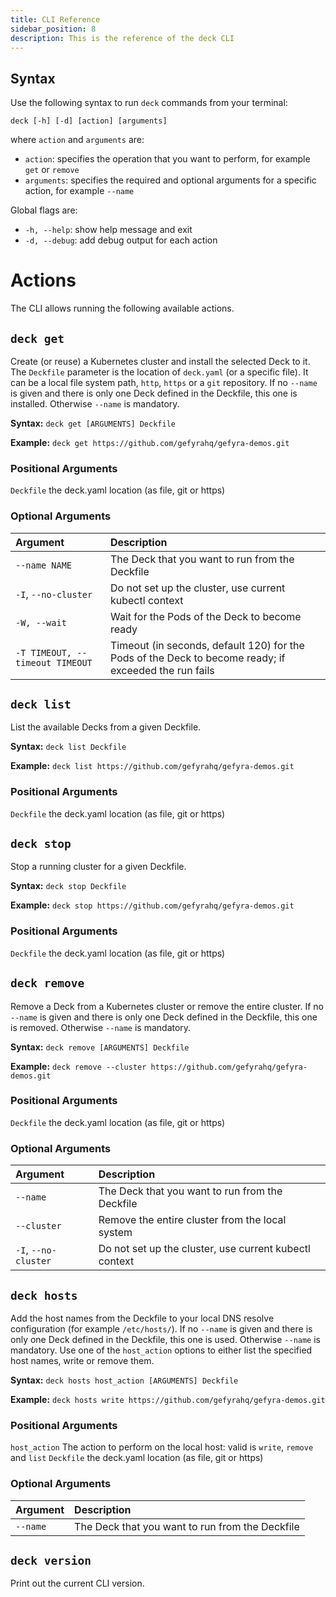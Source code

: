 ```yaml
---
title: CLI Reference
sidebar_position: 8
description: This is the reference of the deck CLI
---
```

## Syntax

Use the following syntax to run `deck` commands from your terminal:
```
deck [-h] [-d] [action] [arguments]
```
where `action` and `arguments` are:
- `action`: specifies the operation that you want to perform, for example `get` or `remove`
- `arguments`:  specifies the required and optional arguments for a specific action, for example `--name`

Global flags are:
- `-h, --help`: show help message and exit
- `-d, --debug`: add debug output for each action


# Actions
The CLI allows running the following available actions.

## `deck get`
Create (or reuse) a Kubernetes cluster and install the selected Deck to it. The `Deckfile` parameter 
is the location of `deck.yaml` (or a specific file). It can be a local file system path, `http`, `https` 
or a `git` repository. If no `--name` is given and there is only one Deck defined in the Deckfile, this one 
is installed. Otherwise `--name` is mandatory.

**Syntax:** `deck get [ARGUMENTS] Deckfile`

**Example:** `deck get https://github.com/gefyrahq/gefyra-demos.git`

### Positional Arguments
`Deckfile` the deck.yaml location (as file, git or https)

### Optional Arguments

| Argument                        | Description                                                                                           |
|:--------------------------------|:------------------------------------------------------------------------------------------------------|
| `--name NAME`                   | The Deck that you want to run from the Deckfile                                                       |
| `-I`, `--no-cluster`            | Do not set up the cluster, use current kubectl context                                                |
| `-W, --wait`                    | Wait for the Pods of the Deck to become ready                                                         |
| `-T TIMEOUT, --timeout TIMEOUT` | Timeout (in seconds, default 120) for the Pods of the Deck to become ready; if exceeded the run fails |


## `deck list`
List the available Decks from a given Deckfile.

**Syntax:** `deck list Deckfile`

**Example:** `deck list https://github.com/gefyrahq/gefyra-demos.git`

### Positional Arguments
`Deckfile` the deck.yaml location (as file, git or https)


## `deck stop`
Stop a running cluster for a given Deckfile.

**Syntax:** `deck stop Deckfile`

**Example:** `deck stop https://github.com/gefyrahq/gefyra-demos.git`

### Positional Arguments
`Deckfile` the deck.yaml location (as file, git or https)


## `deck remove`
Remove a Deck from a Kubernetes cluster or remove the entire cluster. If no `--name` is given and
there is only one Deck defined in the Deckfile, this one is removed. Otherwise `--name` is mandatory.

**Syntax:** `deck remove [ARGUMENTS] Deckfile`

**Example:** `deck remove --cluster https://github.com/gefyrahq/gefyra-demos.git`

### Positional Arguments
`Deckfile` the deck.yaml location (as file, git or https)

### Optional Arguments

| Argument           | Description                                            |
|:-------------------|:-------------------------------------------------------|
| `--name`           | The Deck that you want to run from the Deckfile        |
|`--cluster` | Remove the entire cluster from the local system        |
| `-I`, `--no-cluster` | Do not set up the cluster, use current kubectl context |

## `deck hosts`
Add the host names from the Deckfile to your local DNS resolve configuration (for example `/etc/hosts/`). 
If no `--name` is given and there is only one Deck defined in the Deckfile, this one is used. Otherwise `--name` is mandatory.
Use one of the `host_action` options to either list the specified host names, write or remove them. 

**Syntax:** `deck hosts host_action [ARGUMENTS] Deckfile`

**Example:** `deck hosts write https://github.com/gefyrahq/gefyra-demos.git`

### Positional Arguments
`host_action` The action to perform on the local host: valid is `write`, `remove`  and `list`
`Deckfile` the deck.yaml location (as file, git or https)

### Optional Arguments

| Argument           | Description                                     |
|:-------------------|:------------------------------------------------|
| `--name`           | The Deck that you want to run from the Deckfile |

## `deck version`
Print out the current CLI version.